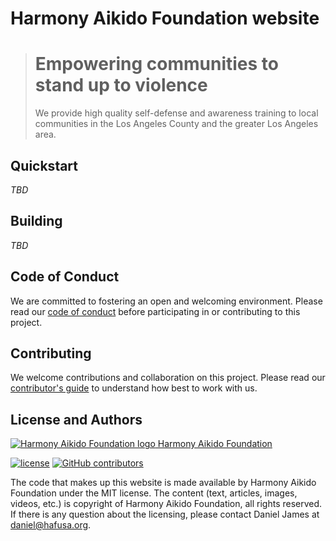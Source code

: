 # Harmony Aikido Foundation website

> # Empowering  communities to stand up to violence 
> We provide high quality self-defense and awareness training to local communities in the Los Angeles County and the greater Los Angeles area.

## Quickstart

_TBD_

## Building

_TBD_

## Code of Conduct

We are committed to fostering an open and welcoming environment. Please read our [code of conduct](CODE_OF_CONDUCT.md) before participating in or contributing to this project.

## Contributing

We welcome contributions and collaboration on this project. Please read our [contributor's guide](CONTRIBUTING.md) to understand how best to work with us.

## License and Authors

[![Harmony Aikido Foundation logo](https://en.gravatar.com/userimage/10446332/7d63cce6d469f3b1242805cdf1f31ef1.png?size=16) Harmony Aikido Foundation](https://github.com/syncromatics)

[![license](https://img.shields.io/github/license/hafusaorg/hafusaorg.github.io.svg)](https://github.com/hafusaorg/hafusaorg.github.io/blob/master/LICENSE)
[![GitHub contributors](https://img.shields.io/github/contributors/hafusaorg/hafusaorg.github.io.svg)](https://github.com/hafusaorg/hafusaorg.github.io/graphs/contributors)

The code that makes up this website is made available by Harmony Aikido Foundation under the MIT license. The content (text, articles, images, videos, etc.) is copyright of Harmony Aikido Foundation, all rights reserved. If there is any question about the licensing, please contact Daniel James at daniel@hafusa.org.